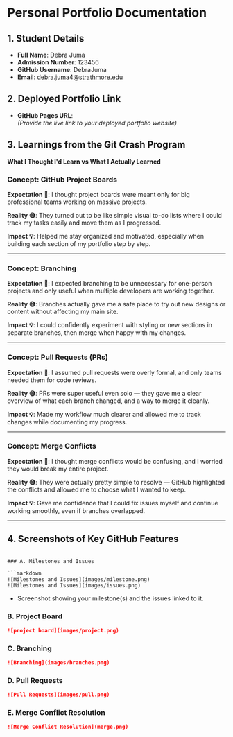 # Personal Portfolio Documentation

## 1. Student Details

- **Full Name**: Debra Juma  
- **Admission Number**: 123456  
- **GitHub Username**: DebraJuma  
- **Email**: debra.juma4@strathmore.edu

## 2. Deployed Portfolio Link

- **GitHub Pages URL**:  
  _(Provide the live link to your deployed portfolio website)_

## 3. Learnings from the Git Crash Program

**What I Thought I'd Learn vs What I Actually Learned**

### Concept: GitHub Project Boards

**Expectation 👀**: I thought project boards were meant only for big professional teams working on massive projects.

**Reality 😅**: They turned out to be like simple visual to-do lists where I could track my tasks easily and move them as I progressed.

**Impact 💡**: Helped me stay organized and motivated, especially when building each section of my portfolio step by step.

---

### Concept: Branching

**Expectation 👀**: I expected branching to be unnecessary for one-person projects and only useful when multiple developers are working together.

**Reality 😅**: Branches actually gave me a safe place to try out new designs or content without affecting my main site.

**Impact 💡**: I could confidently experiment with styling or new sections in separate branches, then merge when happy with my changes.

---

### Concept: Pull Requests (PRs)

**Expectation 👀**: I assumed pull requests were overly formal, and only teams needed them for code reviews.

**Reality 😅**: PRs were super useful even solo — they gave me a clear overview of what each branch changed, and a way to merge it cleanly.

**Impact 💡**: Made my workflow much clearer and allowed me to track changes while documenting my progress.

---

### Concept: Merge Conflicts

**Expectation 👀**: I thought merge conflicts would be confusing, and I worried they would break my entire project.

**Reality 😅**: They were actually pretty simple to resolve — GitHub highlighted the conflicts and allowed me to choose what I wanted to keep.

**Impact 💡**: Gave me confidence that I could fix issues myself and continue working smoothly, even if branches overlapped.

---

## 4. Screenshots of Key GitHub Features

```

### A. Milestones and Issues

```markdown
![Milestones and Issues](images/milestone.png)
![Milestones and Issues](images/issues.png)

```

- Screenshot showing your milestone(s) and the issues linked to it.

### B. Project Board
```markdown
![project board](images/project.png)
```


### C. Branching
```markdown
![Branching](images/branches.png)
```

### D. Pull Requests
```markdown
![Pull Requests](images/pull.png)

```



### E. Merge Conflict Resolution
```markdown
![Merge Conflict Resolution](merge.png)
```


